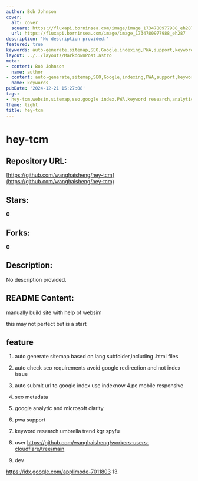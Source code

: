 ```yaml
---
author: Bob Johnson
cover:
  alt: cover
  square: https://fluxapi.borninsea.com/image/image_1734780977988_eh287
  url: https://fluxapi.borninsea.com/image/image_1734780977988_eh287
description: 'No description provided.'
featured: true
keywords: auto-generate,sitemap,SEO,Google,indexing,PWA,support,keyword,research,trend,kgr,SpyFu,responsive,metadata,analytic,Clarity,Google/Indexing,Cloudflare,Umbrella,development
layout: ../../layouts/MarkdownPost.astro
meta:
- content: Bob Johnson
  name: author
- content: auto-generate,sitemap,SEO,Google,indexing,PWA,support,keyword,research,trend,kgr,SpyFu,responsive,metadata,analytic,Clarity,Google/Indexing,Cloudflare,Umbrella,development
  name: keywords
pubDate: '2024-12-21 15:27:08'
tags:
- hey-tcm,websim,sitemap,seo,google index,PWA,keyword research,analytics,trend analysis,CloudflareWorkers
theme: light
title: hey-tcm
---
```


# hey-tcm

## Repository URL: 
[https://github.com/wanghaisheng/hey-tcm](https://github.com/wanghaisheng/hey-tcm)

## Stars: 
**0**

## Forks: 
**0**

## Description: 
No description provided.

## README Content: 
manually build site with help of websim



this may not perfect but is a start


## feature 


1. auto generate sitemap based on lang subfolder,including .html files
2. auto check seo requirements avoid google redirection and not index issue
3. auto submit url to google index use indexnow
4.pc mobile responsive
5. seo metadata
6. google analytic and microsoft clarity
7. pwa support
8. keyword research
   umbrella  trend  kgr spyfu
10.  user  https://github.com/wanghaisheng/workers-users-cloudflare/tree/main

11.  dev
    
https://idx.google.com/applimode-7011803
13.  


